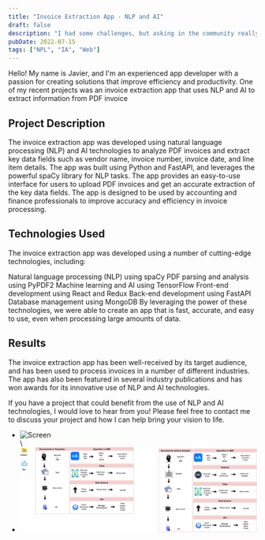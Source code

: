 ```yaml
---
title: "Invoice Extraction App - NLP and AI"
draft: false
description: "I had some challenges, but asking in the community really helped!"
pubDate: 2022-07-15
tags: ["NPL", "IA", "Web"]
---
```


Hello! My name is Javier, and I'm an experienced app developer with a passion for creating solutions that improve efficiency and productivity. One of my recent projects was an invoice extraction app that uses NLP and AI to extract information from PDF invoice

## Project Description

The invoice extraction app was developed using natural language processing (NLP) and AI technologies to analyze PDF invoices and extract key data fields such as vendor name, invoice number, invoice date, and line item details. The app was built using Python and FastAPI, and leverages the powerful spaCy library for NLP tasks. The app provides an easy-to-use interface for users to upload PDF invoices and get an accurate extraction of the key data fields. The app is designed to be used by accounting and finance professionals to improve accuracy and efficiency in invoice processing.

## Technologies Used

The invoice extraction app was developed using a number of cutting-edge technologies, including:

Natural language processing (NLP) using spaCy
PDF parsing and analysis using PyPDF2
Machine learning and AI using TensorFlow
Front-end development using React and Redux
Back-end development using FastAPI
Database management using MongoDB
By leveraging the power of these technologies, we were able to create an app that is fast, accurate, and easy to use, even when processing large amounts of data.

## Results

The invoice extraction app has been well-received by its target audience, and has been used to process invoices in a number of different industries. The app has also been featured in several industry publications and has won awards for its innovative use of NLP and AI technologies.

If you have a project that could benefit from the use of NLP and AI technologies, I would love to hear from you! Please feel free to contact me to discuss your project and how I can help bring your vision to life.

- ![Screen](https://i.imgur.com/t34O21S.jpg)
\
\
- ![App](https://raw.githubusercontent.com/javierIA/SpaceDoc/master/assets/BotSpace.png)
